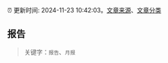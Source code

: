 :alarm_clock: 更新时间: 2024-11-23 10:42:03。[文章来源](/README.md)、[文章分类](/TAGS.md)

## 报告


> 关键字：`报告`、`月报`



